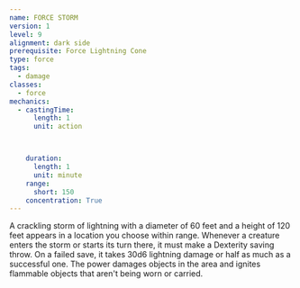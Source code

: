 ```yaml
---
name: FORCE STORM
version: 1
level: 9
alignment: dark side
prerequisite: Force Lightning Cone
type: force
tags:
  - damage
classes:
  - force
mechanics:
  - castingTime:
      length: 1
      unit: action



    duration:
      length: 1
      unit: minute
    range:
      short: 150
    concentration: True
---
```

A crackling storm of lightning with a diameter of 60
feet and a height of 120 feet appears in a location you
choose within range. Whenever a creature enters the
storm or starts its turn there, it must make a Dexterity
saving throw. On a failed save, it takes 30d6 lightning
damage or half as much as a successful one.
The power damages objects in the area and ignites
flammable objects that aren't being worn or carried.

    